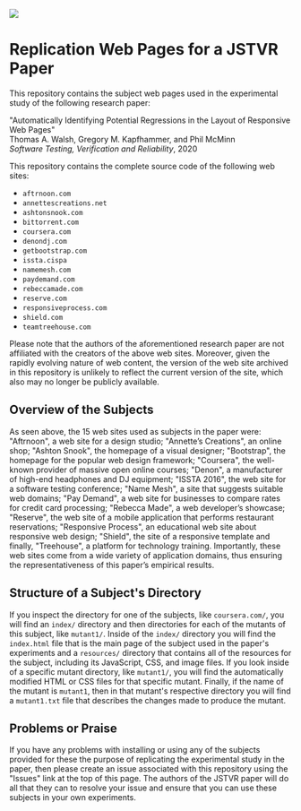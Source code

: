 ![](https://github.com/redecheck/jstvr-webpages/workflows/GitHub%20Actions/badge.svg)

# Replication Web Pages for a JSTVR Paper

This repository contains the subject web pages used in the experimental study
of the following research paper:

"Automatically Identifying Potential Regressions in the Layout of Responsive
Web Pages" <br> Thomas A. Walsh, Gregory M. Kapfhammer, and Phil McMinn <br>
<em>Software Testing, Verification and Reliability</em>, 2020

This repository contains the complete source code of the following web sites:

- `aftrnoon.com`
- `annettescreations.net`
- `ashtonsnook.com`
- `bittorrent.com`
- `coursera.com`
- `denondj.com`
- `getbootstrap.com`
- `issta.cispa`
- `namemesh.com`
- `paydemand.com`
- `rebeccamade.com`
- `reserve.com`
- `responsiveprocess.com`
- `shield.com`
- `teamtreehouse.com`

Please note that the authors of the aforementioned research paper are not
affiliated with the creators of the above web sites. Moreover, given the rapidly
evolving nature of web content, the version of the web site archived in this
repository is unlikely to reflect the current version of the site, which also
may no longer be publicly available.

## Overview of the Subjects

As seen above, the 15 web sites used as subjects in the paper were: "Aftrnoon",
a web site for a design studio; "Annette’s Creations", an online shop; "Ashton
Snook", the homepage of a visual designer; "Bootstrap", the homepage for the
popular web design framework; "Coursera", the well-known provider of massive
open online courses; "Denon", a manufacturer of high-end headphones and DJ
equipment; "ISSTA 2016", the web site for a software testing conference; "Name
Mesh", a site that suggests suitable web domains; "Pay Demand", a web site for
businesses to compare rates for credit card processing; "Rebecca Made", a web
developer’s showcase; "Reserve", the web site of a mobile application that
performs restaurant reservations; "Responsive Process", an educational web site
about responsive web design; "Shield", the site of a responsive template and
finally, "Treehouse", a platform for technology training. Importantly, these web
sites come from a wide variety of application domains, thus ensuring the
representativeness of this paper’s empirical results.

## Structure of a Subject's Directory

If you inspect the directory for one of the subjects, like `coursera.com/`, you
will find an `index/` directory and then directories for each of the mutants of
this subject, like `mutant1/`. Inside of the `index/` directory you will find
the `index.html` file that is the main page of the subject used in the paper's
experiments and a `resources/` directory that contains all of the resources for
the subject, including its JavaScript, CSS, and image files. If you look inside
of a specific mutant directory, like `mutant1/`, you will find the automatically
modified HTML or CSS files for that specific mutant. Finally, if the name of the
mutant is `mutant1`, then in that mutant's respective directory you will find a
`mutant1.txt` file that describes the changes made to produce the mutant.

## Problems or Praise

If you have any problems with installing or using any of the subjects provided
for these the purpose of replicating the experimental study in the paper, then
please create an issue associated with this repository using the "Issues" link
at the top of this page. The authors of the JSTVR paper will do all that they
can to resolve your issue and ensure that you can use these subjects in your
own experiments.
